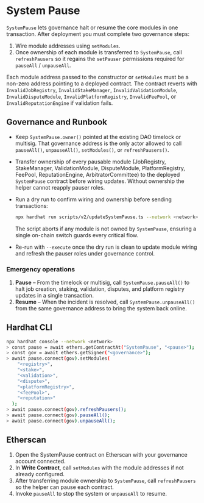 # System Pause

`SystemPause` lets governance halt or resume the core modules in one
transaction. After deployment you must complete two governance steps:

1. Wire module addresses using `setModules`.
2. Once ownership of each module is transferred to `SystemPause`, call
   `refreshPausers` so it regains the `setPauser` permissions required for
   `pauseAll` / `unpauseAll`.

Each module address passed to the constructor or `setModules` must be a
non-zero address pointing to a deployed contract. The contract reverts with
`InvalidJobRegistry`, `InvalidStakeManager`, `InvalidValidationModule`,
`InvalidDisputeModule`, `InvalidPlatformRegistry`, `InvalidFeePool`, or
`InvalidReputationEngine` if validation fails.

## Governance and Runbook

- Keep `SystemPause.owner()` pointed at the existing DAO timelock or multisig.
  That governance address is the only actor allowed to call
  `pauseAll()`, `unpauseAll()`, `setModules()`, or `refreshPausers()`.
- Transfer ownership of every pausable module (JobRegistry, StakeManager,
  ValidationModule, DisputeModule, PlatformRegistry, FeePool, ReputationEngine,
  ArbitratorCommittee) to the deployed `SystemPause` contract before wiring
  updates. Without ownership the helper cannot reapply pauser roles.
- Run a dry run to confirm wiring and ownership before sending transactions:

  ```bash
  npx hardhat run scripts/v2/updateSystemPause.ts --network <network>
  ```

  The script aborts if any module is not owned by `SystemPause`, ensuring a
  single on-chain switch guards every critical flow.
- Re-run with `--execute` once the dry run is clean to update module wiring and
  refresh the pauser roles under governance control.

### Emergency operations

1. **Pause** – From the timelock or multisig, call `SystemPause.pauseAll()` to
   halt job creation, staking, validation, disputes, and platform registry
   updates in a single transaction.
2. **Resume** – When the incident is resolved, call `SystemPause.unpauseAll()`
   from the same governance address to bring the system back online.

## Hardhat CLI

```sh
npx hardhat console --network <network>
> const pause = await ethers.getContractAt("SystemPause", "<pause>");
> const gov = await ethers.getSigner("<governance>");
> await pause.connect(gov).setModules(
    "<registry>",
    "<stake>",
    "<validation>",
    "<dispute>",
    "<platformRegistry>",
    "<feePool>",
    "<reputation>"
  );
> await pause.connect(gov).refreshPausers();
> await pause.connect(gov).pauseAll();
> await pause.connect(gov).unpauseAll();
```

## Etherscan

1. Open the SystemPause contract on Etherscan with your governance
   account connected.
2. In **Write Contract**, call `setModules` with the module addresses if
   not already configured.
3. After transferring module ownership to `SystemPause`, call
   `refreshPausers` so the helper can pause each contract.
4. Invoke `pauseAll` to stop the system or `unpauseAll` to resume.
